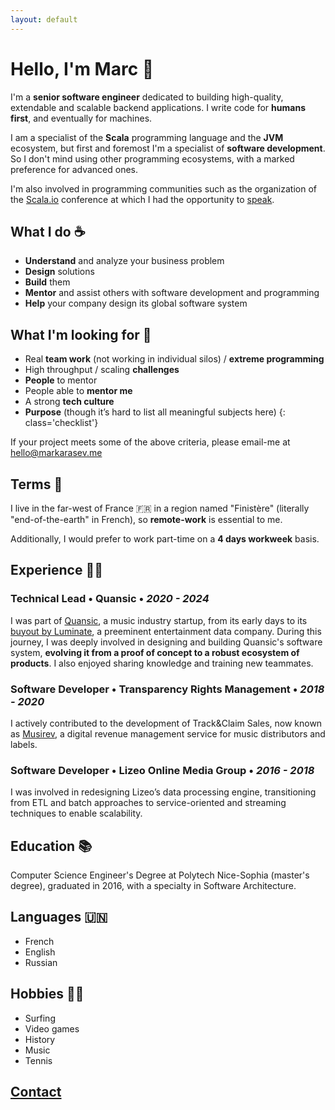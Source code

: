 ```yaml
---
layout: default
---
```


# Hello, I'm Marc 👋

I'm a **senior software engineer** dedicated to building high-quality, extendable and scalable backend applications. I write code for **humans first**, and eventually for machines.

I am a specialist of the **Scala** programming language and the **JVM** ecosystem, but first and foremost I'm a specialist of **software development**. So I don't mind using other programming ecosystems, with a marked preference for advanced ones.

I'm also involved in programming communities such as the organization of the [Scala.io](https://scala.io/) conference at which I had the opportunity to [speak](https://www.youtube.com/watch?v=KtY8b4AEx1Y).

## What I do ☕️

- **Understand** and analyze your business problem
- **Design** solutions
- **Build** them
- **Mentor** and assist others with software development and programming
- **Help** your company design its global software system

## What I'm looking for 👥

 - Real **team work** (not working in individual silos) / **extreme programming**
 - High throughput / scaling **challenges**
 - **People** to mentor
 - People able to **mentor me**
 - A strong **tech culture**
 - **Purpose** (though it’s hard to list all meaningful subjects here)
 {: class='checklist'}

If your project meets some of the above criteria, please email-me at [hello@markarasev.me](mailto:hello@markarasev.me)

## Terms 🤝

I live in the far-west of France 🇫🇷 in a region named "Finistère" (literally "end-of-the-earth" in French), so **remote-work** is essential to me.

Additionally, I would prefer to work part-time on a **4 days workweek** basis.

## Experience 👨‍💻

### **Technical Lead** • Quansic • *2020 - 2024*

I was part of [Quansic](https://quansic.com/), a music industry startup, from its early days to its [buyout by Luminate](https://luminatedata.com/blog/quansic-aquisition-press-release/), a preeminent entertainment data company. During this journey, I was deeply involved in designing and building Quansic's software system, **evolving it from a proof of concept to a robust ecosystem of products**. I also enjoyed sharing knowledge and training new teammates.

<span class="scala"/><span class="ts"/><span class="neo4j"/><span class="pg"/><span class="beam"/><span class="df"/>

### **Software Developer** • Transparency Rights Management • *2018 - 2020*

I actively contributed to the development of Track&Claim Sales, now known as [Musirev](https://www.balada.io), a digital revenue management service for music distributors and labels.

<span class="scala"/><span class="akka"/><span class="play"/><span class="pg"/><span class="hadoop"/>

### **Software Developer** • Lizeo Online Media Group • *2016 - 2018*

I was involved in redesigning Lizeo’s data processing engine, transitioning from ETL and batch approaches to service-oriented and streaming techniques to enable scalability.

<span class="scala"/><span class="akka"/><span class="play"/><span class="kafka"/><span class="spark"/>

## Education 📚

Computer Science Engineer's Degree at Polytech Nice-Sophia (master's degree), graduated in 2016, with a specialty in Software Architecture.

## Languages 🇺🇳

 - French
 - English
 - Russian

## Hobbies 🏄‍♂️

 - Surfing
 - Video games
 - History
 - Music
 - Tennis

## [Contact](mailto:hello@markarasev.me)
